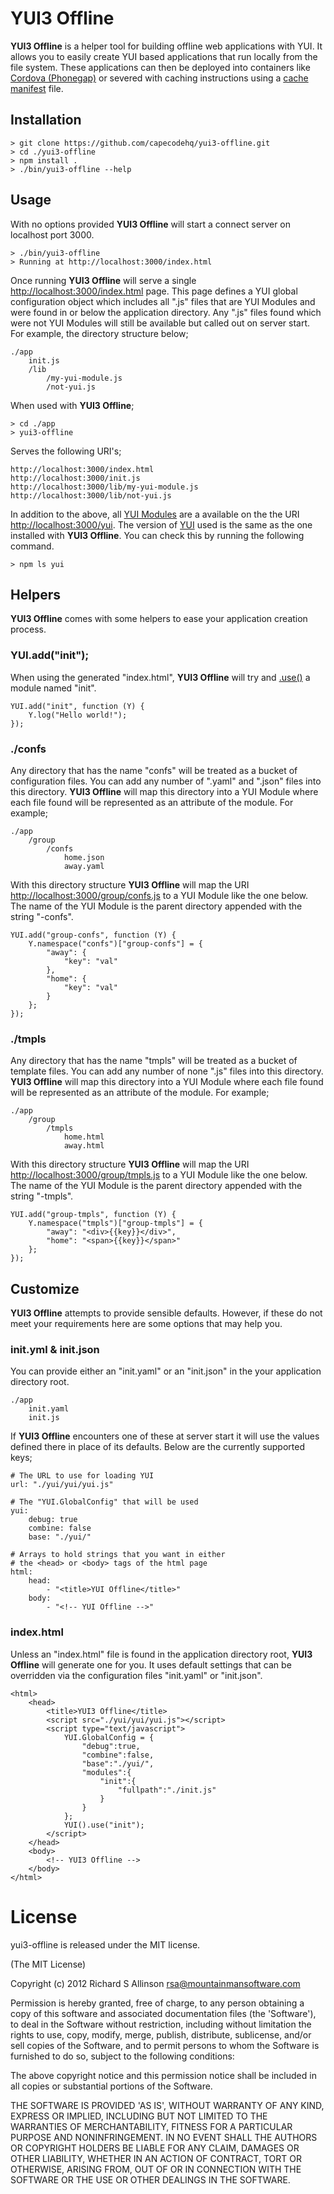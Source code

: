 # YUI3 Offline

__YUI3 Offline__ is a helper tool for building offline web applications with YUI. It allows you to easily create YUI based applications that run locally from the file system. These applications can then be deployed into containers like [Cordova (Phonegap)](http://incubator.apache.org/cordova/) or severed with caching instructions using a [cache manifest](http://en.wikipedia.org/wiki/Cache_manifest_in_HTML5) file.

## Installation

	> git clone https://github.com/capecodehq/yui3-offline.git
	> cd ./yui3-offline
	> npm install .
    > ./bin/yui3-offline --help

## Usage

With no options provided __YUI3 Offline__ will start a connect server on localhost port 3000.

	> ./bin/yui3-offline
	> Running at http://localhost:3000/index.html

Once running __YUI3 Offline__ will serve a single [http://localhost:3000/index.html](http://localhost:3000/index.html) page. This page defines a YUI global configuration object which includes all ".js" files that are YUI Modules and were found in or below the application directory. Any ".js" files found which were not YUI Modules will still be available but called out on server start. For example, the directory structure below;

	./app
		init.js
		/lib
			/my-yui-module.js
			/not-yui.js

When used with __YUI3 Offline__;

	> cd ./app
	> yui3-offline

Serves the following URI's;

	http://localhost:3000/index.html
	http://localhost:3000/init.js
	http://localhost:3000/lib/my-yui-module.js
	http://localhost:3000/lib/not-yui.js

In addition to the above, all [YUI Modules](http://yuilibrary.com/yui/docs/guides/) are a available on the the URI [http://localhost:3000/yui](http://localhost:3000/yui). The version of [YUI](http://yuilibrary.com/) used is the same as the one installed with __YUI3 Offline__. You can check this by running the following command.

	> npm ls yui

## Helpers

__YUI3 Offline__ comes with some helpers to ease your application creation process.

### YUI.add("init");

When using the generated "index.html", __YUI3 Offline__ will try and [.use()](http://yuilibrary.com/yui/docs/yui/) a module named "init".

	YUI.add("init", function (Y) {
		Y.log("Hello world!");
	});

### ./confs

Any directory that has the name "confs" will be treated as a bucket of configuration files. You can add any number of ".yaml" and ".json" files into this directory. __YUI3 Offline__ will map this directory into a YUI Module where each file found will be represented as an attribute of the module. For example;

	./app
		/group
			/confs
				home.json
				away.yaml

With this directory structure __YUI3 Offline__ will map the URI [http://localhost:3000/group/confs.js](http://localhost:3000/group/confs.js) to a YUI Module like the one below. The name of the YUI Module is the parent directory appended with the string "-confs".

	YUI.add("group-confs", function (Y) {
		Y.namespace("confs")["group-confs"] = {
	    	"away": {
	        	"key": "val"
	    	},
	    	"home": {
	        	"key": "val"
	    	}
		};
	});

### ./tmpls

Any directory that has the name "tmpls" will be treated as a bucket of template files. You can add any number of none ".js" files into this directory. __YUI3 Offline__ will map this directory into a YUI Module where each file found will be represented as an attribute of the module.  For example;

	./app
		/group
			/tmpls
				home.html
				away.html

With this directory structure __YUI3 Offline__ will map the URI [http://localhost:3000/group/tmpls.js](http://localhost:3000/group/tmpls.js) to a YUI Module like the one below. The name of the YUI Module is the parent directory appended with the string "-tmpls".

	YUI.add("group-tmpls", function (Y) {
		Y.namespace("tmpls")["group-tmpls"] = {
	    	"away": "<div>{{key}}</div>",
	    	"home": "<span>{{key}}</span>"
		};
	});

## Customize

__YUI3 Offline__ attempts to provide sensible defaults. However, if these do not meet your requirements here are some options that may help you.

### init.yml & init.json

You can provide either an "init.yaml" or an "init.json" in the your application directory root.

	./app
		init.yaml
		init.js

If __YUI3 Offline__ encounters one of these at server start it will use the values defined there in place of its defaults. Below are the currently supported keys;

	# The URL to use for loading YUI
	url: "./yui/yui/yui.js"

	# The "YUI.GlobalConfig" that will be used
	yui:
	    debug: true
	    combine: false
	    base: "./yui/"

	# Arrays to hold strings that you want in either
	# the <head> or <body> tags of the html page
	html:
	    head: 
	        - "<title>YUI Offline</title>"
	    body:
	        - "<!-- YUI Offline -->"

### index.html

Unless an "index.html" file is found in the application directory root, __YUI3 Offline__ will generate one for you. It uses default settings that can be overridden via the configuration files "init.yaml" or "init.json".

	<html>
	    <head>
	        <title>YUI3 Offline</title>
	        <script src="./yui/yui/yui.js"></script>
	        <script type="text/javascript">
	        	YUI.GlobalConfig = {
					"debug":true,
					"combine":false,
					"base":"./yui/",
					"modules":{
						"init":{
							"fullpath":"./init.js"
						}
					}
				};
				YUI().use("init");
	        </script>
	    </head>
	    <body>
			<!-- YUI3 Offline -->
	    </body>
	</html>

# License

yui3-offline is released under the MIT license.

(The MIT License)

Copyright (c) 2012 Richard S Allinson <rsa@mountainmansoftware.com>

Permission is hereby granted, free of charge, to any person obtaining
a copy of this software and associated documentation files (the
'Software'), to deal in the Software without restriction, including
without limitation the rights to use, copy, modify, merge, publish,
distribute, sublicense, and/or sell copies of the Software, and to
permit persons to whom the Software is furnished to do so, subject to
the following conditions:

The above copyright notice and this permission notice shall be
included in all copies or substantial portions of the Software.

THE SOFTWARE IS PROVIDED 'AS IS', WITHOUT WARRANTY OF ANY KIND,
EXPRESS OR IMPLIED, INCLUDING BUT NOT LIMITED TO THE WARRANTIES OF
MERCHANTABILITY, FITNESS FOR A PARTICULAR PURPOSE AND NONINFRINGEMENT.
IN NO EVENT SHALL THE AUTHORS OR COPYRIGHT HOLDERS BE LIABLE FOR ANY
CLAIM, DAMAGES OR OTHER LIABILITY, WHETHER IN AN ACTION OF CONTRACT,
TORT OR OTHERWISE, ARISING FROM, OUT OF OR IN CONNECTION WITH THE
SOFTWARE OR THE USE OR OTHER DEALINGS IN THE SOFTWARE.